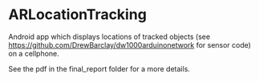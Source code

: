 # ARLocationTracking

Android app which displays locations of tracked objects (see https://github.com/DrewBarclay/dw1000arduinonetwork for sensor code) on a cellphone.

See the pdf in the final_report folder for a more details.

